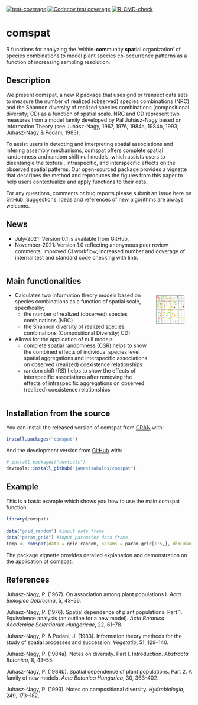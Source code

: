 
<!-- badges: start -->

[![test-coverage](https://github.com/jamestsakalos/comspat/workflows/test-coverage/badge.svg)](https://github.com/jamestsakalos/comspat/actions)
[![Codecov test
coverage](https://codecov.io/gh/jamestsakalos/comspat/branch/master/graph/badge.svg)](https://app.codecov.io/gh/jamestsakalos/comspat?branch=master)
[![R-CMD-check](https://github.com/jamestsakalos/comspat/workflows/R-CMD-check/badge.svg)](https://github.com/jamestsakalos/comspat/actions)
<!-- badges: end -->

<!-- README.md is generated from README.Rmd. Please edit that file -->

# comspat

R functions for analyzing the ‘within-**com**munity **spat**ial
organization’ of species combinations to model plant species
co-occurrence patterns as a function of increasing sampling resolution.

## Description

We present comspat, a new R package that uses grid or transect data sets
to measure the number of realized (observed) species combinations (NRC)
and the Shannon diversity of realized species combinations
(compositional diversity; CD) as a function of spatial scale. NRC and CD
represent two measures from a model family developed by Pál Juhász-Nagy
based on Information Theory (see Juhász-Nagy, 1967, 1976, 1984a, 1984b,
1993; Juhász-Nagy & Podani, 1983).

To assist users in detecting and interpreting spatial associations and
infering assembly mechanisms, comspat offers complete spatial randomness
and random shift null models, which assists users to disentangle the
textural, intraspecific, and interspecific effects on the observed
spatial patterns. Our open-sourced package provides a vignette that
describes the method and reproduces the figures from this paper to help
users contextualize and apply functions to their data.

For any questions, comments or bug reports please submit an issue here
on GitHub. Suggestions, ideas and references of new algorithms are
always welcome.

## News

-   July-2021: Version 0.1 is available from GitHub.
-   November-2021: Version 1.0 reflecting anonymous peer review
    comments: improved CI workflow, increased number and coverage of
    internal test and standard code checking with lintr.

<div style="display: flex;">

<div>

## Main functionalities

-   Calculates two information theory models based on species
    combinations as a function of spatial scale, specifically;
    -   the number of realized (observed) species combinations (NRC)
    -   the Shannon diversity of realized species combinations
        (Compositional Diversity; CD)
-   Allows for the application of null models:
    -   complete spatial randomness (CSR) helps to show the combined
        effects of individual species level spatial aggregations and
        interspecific associations on observed (realized) coexistence
        relationships
    -   random shift (RS) helps to show the effects of interspecific
        associations after removing the effects of intraspecific
        aggregations on observed (realized) coexistence relationships

</div>

<div>

<br /> <br /> <br />

<center>
<img src="https://github.com/jamestsakalos/ComSpat/blob/master/vignettes/Animation_3_Steps.gif?raw=true" style="width:65.0%" />
</center>

</div>

</div>

## Installation from the source

You can install the released version of comspat from
[CRAN](https://CRAN.R-project.org) with:

``` r
install.packages("comspat")
```

And the development version from
[GitHub](https://github.com/jamestsakalos/comspat) with:

``` r
# install.packages("devtools")
devtools::install_github("jamestsakalos/comspat")
```

## Example

This is a basic example which shows you how to use the main comspat
function:

``` r
library(comspat)

data("grid_random") #input data frame
data("param_grid") #input parameter data frame
temp <- comspat(data = grid_random, params = param_grid[1:5,], dim_max = 64, type = "Grid")
```

The package vignette provides detailed explanation and demonstration on
the application of comspat.

## References

Juhász-Nagy, P. (1967). On association among plant populations I. *Acta
Biologica Debrecina*, 5, 43–56.

Juhász-Nagy, P. (1976). Spatial dependence of plant populations. Part 1.
Equivalence analysis (an outline for a new model). *Acta Botanica
Academiae Scientiarum Hungaricae*, 22, 61–78.

Juhász-Nagy, P. & Podani, J. (1983). Information theory methods for the
study of spatial processes and succession. *Vegetatio*, 51, 129–140.

Juhász-Nagy, P. (1984a). Notes on diversity. Part I. Introduction.
*Abstracta Botanica*, 8, 43–55.

Juhász-Nagy, P. (1984b). Spatial dependence of plant populations. Part
2. A family of new models. *Acta Botanica Hungarica*, 30, 363–402.

Juhász-Nagy, P. (1993). Notes on compositional diversity.
*Hydrobiologia*, 249, 173–182.
